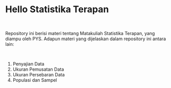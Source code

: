 <h1>Hello Statistika Terapan</h1><br>
<p>Repository ini berisi materi tentang Matakuliah Statistika Terapan, yang diampu oleh PYS. Adapun materi yang dijelaskan dalam repository ini antara lain:</p><br>
<ol>
  <li>Penyajian Data</li>
  <li>Ukuran Pemusatan Data</li>
  <li>Ukuran Persebaran Data</li>
  <li>Populasi dan Sampel</li>
</ol>
